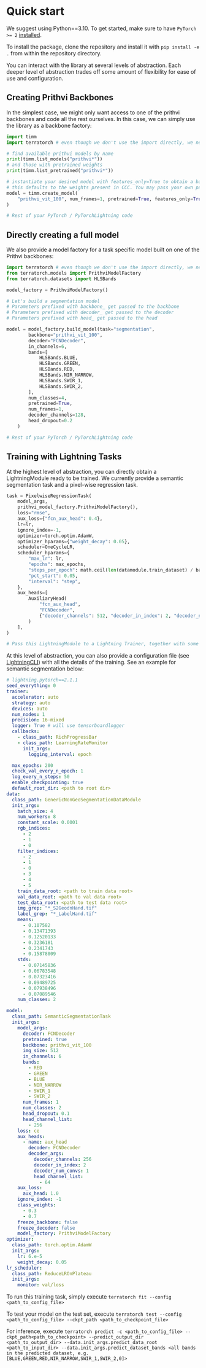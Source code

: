 # Quick start
We suggest using Python==3.10.
To get started, make sure to have `PyTorch >= 2` [installed](https://pytorch.org/get-started/locally/). 

To install the package, clone the repository and install it with `pip install -e .` from within the repository directory.

You can interact with the library at several levels of abstraction. Each deeper level of abstraction trades off some amount of flexibility for ease of use and configuration.

## Creating Prithvi Backbones
In the simplest case, we might only want access to one of the prithvi backbones and code all the rest ourselves. In this case, we can simply use the library as a backbone factory:

```python title="Instantiating a prithvi backbone from timm"
import timm
import terratorch # even though we don't use the import directly, we need it so that the models are available in the timm registry

# find available prithvi models by name
print(timm.list_models("prithvi*"))
# and those with pretrained weights
print(timm.list_pretrained("prithvi*"))

# instantiate your desired model with features_only=True to obtain a backbone
# this defaults to the weights present in CCC. You may pass your own path to the weights instead of passing `True`
model = timm.create_model(
    "prithvi_vit_100", num_frames=1, pretrained=True, features_only=True
)

# Rest of your PyTorch / PyTorchLightning code

```

## Directly creating a full model
We also provide a model factory for a task specific model built on one of the Prithvi backbones:

```python title="Building a full model, with task specific decoder"
import terratorch # even though we don't use the import directly, we need it so that the models are available in the timm registry
from terratorch.models import PrithviModelFactory
from terratorch.datasets import HLSBands

model_factory = PrithviModelFactory()

# Let's build a segmentation model
# Parameters prefixed with backbone_ get passed to the backbone
# Parameters prefixed with decoder_ get passed to the decoder
# Parameters prefixed with head_ get passed to the head

model = model_factory.build_model(task="segmentation",
        backbone="prithvi_vit_100",
        decoder="FCNDecoder",
        in_channels=6,
        bands=[
            HLSBands.BLUE,
            HLSBands.GREEN,
            HLSBands.RED,
            HLSBands.NIR_NARROW,
            HLSBands.SWIR_1,
            HLSBands.SWIR_2,
        ],
        num_classes=4,
        pretrained=True,
        num_frames=1,
        decoder_channels=128,
        head_dropout=0.2
    )

# Rest of your PyTorch / PyTorchLightning code
```

## Training with Lightning Tasks

At the highest level of abstraction, you can directly obtain a LightningModule ready to be trained. 
We currently provide a semantic segmentation task and a pixel-wise regression task.

```python title="Building a full Pixel-Wise Regression task"
task = PixelwiseRegressionTask(
    model_args,
    prithvi_model_factory.PrithviModelFactory(),
    loss="rmse",
    aux_loss={"fcn_aux_head": 0.4},
    lr=lr,
    ignore_index=-1,
    optimizer=torch.optim.AdamW,
    optimizer_hparams={"weight_decay": 0.05},
    scheduler=OneCycleLR,
    scheduler_hparams={
        "max_lr": lr,
        "epochs": max_epochs,
        "steps_per_epoch": math.ceil(len(datamodule.train_dataset) / batch_size),
        "pct_start": 0.05,
        "interval": "step",
    },
    aux_heads=[
        AuxiliaryHead(
            "fcn_aux_head",
            "FCNDecoder",
            {"decoder_channels": 512, "decoder_in_index": 2, "decoder_num_convs": 2, "head_channel_list": [64]},
        )
    ],
)

# Pass this LightningModule to a Lightning Trainer, together with some LightningDataModule
```

At this level of abstraction, you can also provide a configuration file (see [LightningCLI](https://lightning.ai/docs/pytorch/stable/cli/lightning_cli.html#lightning-cli)) with all the details of the training. See an example for semantic segmentation below:

```yaml title="Configuration file for a Semantic Segmentation Task"
# lightning.pytorch==2.1.1
seed_everything: 0
trainer:
  accelerator: auto
  strategy: auto
  devices: auto
  num_nodes: 1
  precision: 16-mixed
  logger: True # will use tensorboardlogger
  callbacks:
    - class_path: RichProgressBar
    - class_path: LearningRateMonitor
      init_args:
        logging_interval: epoch

  max_epochs: 200
  check_val_every_n_epoch: 1
  log_every_n_steps: 50
  enable_checkpointing: true
  default_root_dir: <path to root dir>
data:
  class_path: GenericNonGeoSegmentationDataModule
  init_args:
    batch_size: 4
    num_workers: 8
    constant_scale: 0.0001
    rgb_indices:
      - 2
      - 1
      - 0
    filter_indices:
      - 2
      - 1
      - 0
      - 3
      - 4
      - 5
    train_data_root: <path to train data root>
    val_data_root: <path to val data root>
    test_data_root: <path to test data root>
    img_grep: "*_S2GeodnHand.tif"
    label_grep: "*_LabelHand.tif"
    means:
      - 0.107582
      - 0.13471393
      - 0.12520133
      - 0.3236181
      - 0.2341743
      - 0.15878009
    stds:
      - 0.07145836
      - 0.06783548
      - 0.07323416
      - 0.09489725
      - 0.07938496
      - 0.07089546
    num_classes: 2

model:
  class_path: SemanticSegmentationTask
  init_args:
    model_args:
      decoder: FCNDecoder
      pretrained: true
      backbone: prithvi_vit_100
      img_size: 512
      in_channels: 6
      bands:
        - RED
        - GREEN
        - BLUE
        - NIR_NARROW
        - SWIR_1
        - SWIR_2
      num_frames: 1
      num_classes: 2
      head_dropout: 0.1
      head_channel_list:
        - 256
    loss: ce
    aux_heads:
      - name: aux_head
        decoder: FCNDecoder
        decoder_args:
          decoder_channels: 256
          decoder_in_index: 2
          decoder_num_convs: 1
          head_channel_list:
            - 64
    aux_loss:
      aux_head: 1.0
    ignore_index: -1
    class_weights:
      - 0.3
      - 0.7
    freeze_backbone: false
    freeze_decoder: false
    model_factory: PrithviModelFactory
optimizer:
  class_path: torch.optim.AdamW
  init_args:
    lr: 6.e-5
    weight_decay: 0.05
lr_scheduler:
  class_path: ReduceLROnPlateau
  init_args:
    monitor: val/loss

```

To run this training task, simply execute `terratorch fit --config <path_to_config_file>`

To test your model on the test set, execute `terratorch test --config  <path_to_config_file> --ckpt_path <path_to_checkpoint_file>`

For inference, execute `terratorch predict -c <path_to_config_file> --ckpt_path<path_to_checkpoint> --predict_output_dir <path_to_output_dir> --data.init_args.predict_data_root <path_to_input_dir> --data.init_args.predict_dataset_bands <all bands in the predicted dataset, e.g. [BLUE,GREEN,RED,NIR_NARROW,SWIR_1,SWIR_2,0]>`